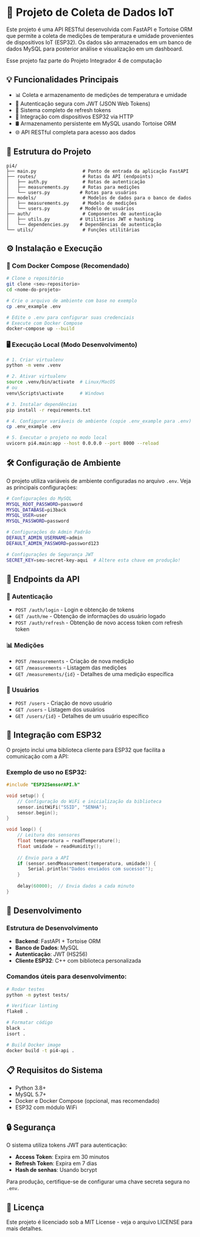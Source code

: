 # 🚀 Projeto de Coleta de Dados IoT

Este projeto é uma API RESTful desenvolvida com FastAPI e Tortoise ORM que permite a coleta de medições de temperatura e umidade provenientes de dispositivos IoT (ESP32). Os dados são armazenados em um banco de dados MySQL para posterior análise e visualização em um dashboard.

Esse projeto faz parte do Projeto Integrador 4 de computação

## 💡 Funcionalidades Principais
- 📊 Coleta e armazenamento de medições de temperatura e umidade
- 🔐 Autenticação segura com JWT (JSON Web Tokens)
- 🔄 Sistema completo de refresh tokens
- 📱 Integração com dispositivos ESP32 via HTTP
- 🛢️ Armazenamento persistente em MySQL usando Tortoise ORM
- 🌐 API RESTful completa para acesso aos dados

## 📁 Estrutura do Projeto
```
pi4/
├── main.py                 # Ponto de entrada da aplicação FastAPI
├── routes/                 # Rotas da API (endpoints)
│   ├── auth.py             # Rotas de autenticação
│   ├── measurements.py     # Rotas para medições
│   └── users.py           # Rotas para usuários
├── models/                 # Modelos de dados para o banco de dados
│   ├── measurements.py     # Modelo de medições
│   └── users.py           # Modelo de usuários
├── auth/                   # Componentes de autenticação
│   ├── utils.py           # Utilitários JWT e hashing
│   └── dependencies.py    # Dependências de autenticação
└── utils/                  # Funções utilitárias
```

## ⚙️ Instalação e Execução

### 🐳 Com Docker Compose (Recomendado)
```bash
# Clone o repositório
git clone <seu-repositorio>
cd <nome-do-projeto>

# Crie o arquivo de ambiente com base no exemplo
cp .env_example .env

# Edite o .env para configurar suas credenciais
# Execute com Docker Compose
docker-compose up --build
```

### 🖥️ Execução Local (Modo Desenvolvimento)
```bash
# 1. Criar virtualenv
python -m venv .venv

# 2. Ativar virtualenv
source .venv/bin/activate  # Linux/MacOS
# ou
venv\Scripts\activate      # Windows

# 3. Instalar dependências
pip install -r requirements.txt

# 4. Configurar variáveis de ambiente (copie .env_example para .env)
cp .env_example .env

# 5. Executar o projeto no modo local
uvicorn pi4.main:app --host 0.0.0.0 --port 8000 --reload
```

## 🛠️ Configuração de Ambiente

O projeto utiliza variáveis de ambiente configuradas no arquivo `.env`. Veja as principais configurações:

```bash
# Configurações do MySQL
MYSQL_ROOT_PASSWORD=password
MYSQL_DATABASE=pi3back
MYSQL_USER=user
MYSQL_PASSWORD=password

# Configurações do Admin Padrão
DEFAULT_ADMIN_USERNAME=admin
DEFAULT_ADMIN_PASSWORD=password123

# Configurações de Segurança JWT
SECRET_KEY=seu-secret-key-aqui  # Altere esta chave em produção!
```

## 📡 Endpoints da API

### 🔐 Autenticação
- `POST /auth/login` - Login e obtenção de tokens
- `GET /auth/me` - Obtenção de informações do usuário logado
- `POST /auth/refresh` - Obtenção de novo access token com refresh token

### 📊 Medições
- `POST /measurements` - Criação de nova medição
- `GET /measurements` - Listagem das medições
- `GET /measurements/{id}` - Detalhes de uma medição específica

### 👤 Usuários
- `POST /users` - Criação de novo usuário
- `GET /users` - Listagem dos usuários
- `GET /users/{id}` - Detalhes de um usuário específico

## 🤖 Integração com ESP32

O projeto inclui uma biblioteca cliente para ESP32 que facilita a comunicação com a API:

### Exemplo de uso no ESP32:
```cpp
#include "ESP32SensorAPI.h"

void setup() {
    // Configuração do WiFi e inicialização da biblioteca
    sensor.initWiFi("SSID", "SENHA");
    sensor.begin();
}

void loop() {
    // Leitura dos sensores
    float temperatura = readTemperature();
    float umidade = readHumidity();
    
    // Envio para a API
    if (sensor.sendMeasurement(temperatura, umidade)) {
        Serial.println("Dados enviados com sucesso!");
    }
    
    delay(60000);  // Envia dados a cada minuto
}
```

## 🔧 Desenvolvimento

### Estrutura de Desenvolvimento
- **Backend**: FastAPI + Tortoise ORM
- **Banco de Dados**: MySQL
- **Autenticação**: JWT (HS256)
- **Cliente ESP32**: C++ com biblioteca personalizada

### Comandos úteis para desenvolvimento:
```bash
# Rodar testes
python -m pytest tests/

# Verificar linting
flake8 .

# Formatar código
black .
isort .

# Build Docker image
docker build -t pi4-api .
```

## 📋 Requisitos do Sistema

- Python 3.8+
- MySQL 5.7+
- Docker e Docker Compose (opcional, mas recomendado)
- ESP32 com módulo WiFi

## 🔒 Segurança

O sistema utiliza tokens JWT para autenticação:
- **Access Token**: Expira em 30 minutos
- **Refresh Token**: Expira em 7 dias
- **Hash de senhas**: Usando bcrypt

Para produção, certifique-se de configurar uma chave secreta segura no `.env`.

## 📖 Licença

Este projeto é licenciado sob a MIT License - veja o arquivo LICENSE para mais detalhes.
